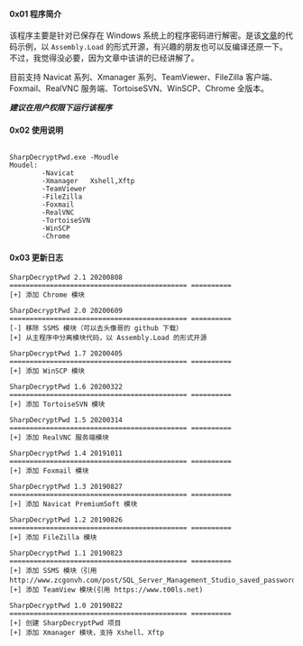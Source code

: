 #### 0x01 程序简介

该程序主要是针对已保存在 Windows 系统上的程序密码进行解密。是该[文章](https://rcoil.me/2019/09/%E3%80%90%E7%BC%96%E7%A8%8B%E3%80%91SharpDecryptPwd/)的代码示例，以 `Assembly.Load` 的形式开源，有兴趣的朋友也可以反编译还原一下。不过，我觉得没必要，因为文章中该讲的已经讲解了。

目前支持 Navicat 系列、Xmanager 系列、TeamViewer、FileZilla 客户端、Foxmail、RealVNC 服务端、TortoiseSVN、WinSCP、Chrome 全版本。

***建议在用户权限下运行该程序***


#### 0x02 使用说明

```

SharpDecryptPwd.exe -Moudle
Moudel:
        -Navicat
        -Xmanager   Xshell,Xftp
        -TeamViewer
        -FileZilla
        -Foxmail
        -RealVNC
        -TortoiseSVN
        -WinSCP
		-Chrome
```



#### 0x03 更新日志

```
SharpDecryptPwd 2.1 20200808
============================================ ==========
[+] 添加 Chrome 模块	

SharpDecryptPwd 2.0 20200609
============================================ ==========
[-] 移除 SSMS 模块（可以去头像哥的 github 下载）
[+] 从主程序中分离模块代码，以 Assembly.Load 的形式开源

SharpDecryptPwd 1.7 20200405
============================================ ==========
[+] 添加 WinSCP 模块	

SharpDecryptPwd 1.6 20200322
============================================ ==========
[+] 添加 TortoiseSVN 模块	

SharpDecryptPwd 1.5 20200314
============================================ ==========
[+] 添加 RealVNC 服务端模块

SharpDecryptPwd 1.4 20191011
============================================ ==========
[+] 添加 Foxmail 模块	

SharpDecryptPwd 1.3 20190827
============================================ ==========
[+] 添加 Navicat PremiumSoft 模块

SharpDecryptPwd 1.2 20190826
============================================ ==========
[+] 添加 FileZilla 模块

SharpDecryptPwd 1.1 20190823
============================================ ==========
[+] 添加 SSMS 模块（引用 http://www.zcgonvh.com/post/SQL_Server_Management_Studio_saved_password_dumper.html）
[+] 添加 TeamView 模块(引用 https://www.t00ls.net)

SharpDecryptPwd 1.0 20190822
============================================ ==========
[+] 创建 SharpDecryptPwd 项目
[+] 添加 Xmanager 模块，支持 Xshell、Xftp
```

